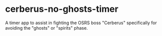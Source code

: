 # cerberus-no-ghosts-timer
A timer app to assist in fighting the OSRS boss "Cerberus" specifically for avoiding the "ghosts" or "spirits" phase.
